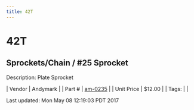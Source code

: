```yaml
---
title: 42T
---
```


# 42T
## Sprockets/Chain / #25 Sprocket
Description: 	Plate Sprocket 

| Vendor | Andymark | 
| Part # | [am-0235](http://www.andymark.com/Sprocket-p/am-0235.htm) | 
| Unit Price | $12.00 | 
| Tags: |  | 

Last updated: Mon May 08 12:19:03 PDT 2017